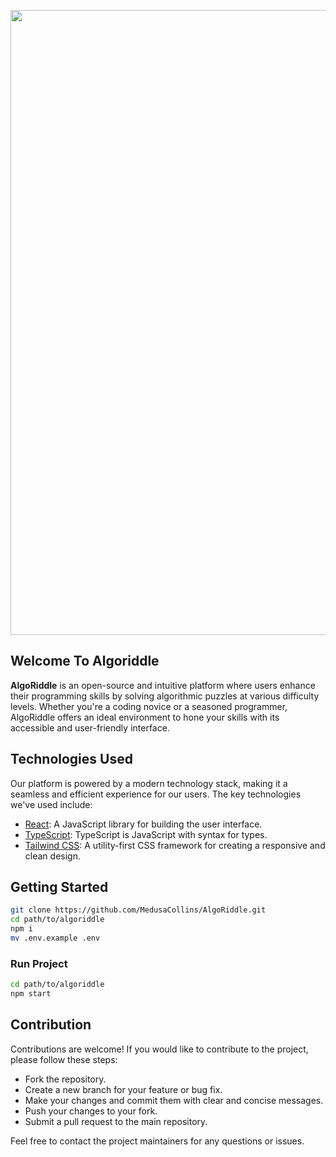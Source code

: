 <p align="center">
  <img src="https://github.com/MedusaCollins/AlgoRiddle/assets/63819815/8367812b-7623-4073-a8d8-dc336e4389be" width="1000px"/> 
</p>

## Welcome To Algoriddle

**AlgoRiddle** is an open-source and intuitive platform where users enhance their programming skills by solving algorithmic puzzles at various difficulty levels. Whether you're a coding novice or a seasoned programmer, AlgoRiddle offers an ideal environment to hone your skills with its accessible and user-friendly interface.

## Technologies Used

Our platform is powered by a modern technology stack, making it a seamless and efficient experience for our users. The key technologies we've used include:

- [React](https://react.dev/): A JavaScript library for building the user interface.</li>
- [TypeScript](https://www.typescriptlang.org/): TypeScript is JavaScript with syntax for types.</li>
- [Tailwind CSS](https://tailwindcss.com/): A utility-first CSS framework for creating a responsive and clean design.</li>

## Getting Started

```bash
git clone https://github.com/MedusaCollins/AlgoRiddle.git
cd path/to/algoriddle
npm i
mv .env.example .env
```

### Run Project

```bash
cd path/to/algoriddle
npm start
```

## Contribution

Contributions are welcome! If you would like to contribute to the project, please follow these steps:

- Fork the repository.
- Create a new branch for your feature or bug fix.
- Make your changes and commit them with clear and concise messages.
- Push your changes to your fork.
- Submit a pull request to the main repository.

Feel free to contact the project maintainers for any questions or issues.
